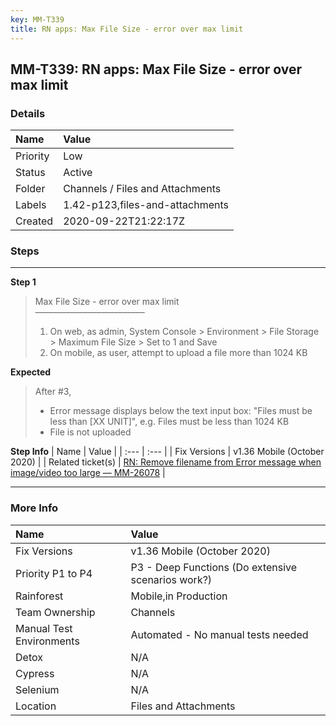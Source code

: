 ```yaml
---
key: MM-T339
title: RN apps: Max File Size - error over max limit
---
```


## MM-T339: RN apps: Max File Size - error over max limit

### Details

| Name     | Value                            |
| :------- | :------------------------------- |
| Priority | Low                              |
| Status   | Active                           |
| Folder   | Channels / Files and Attachments |
| Labels   | 1.42-p123,files-and-attachments  |
| Created  | 2020-09-22T21:22:17Z             |

### Steps

<hr/>

**Step 1**

> <article>Max File Size - error over max limit<br>–––––––––––––––––––––––––<ol><li>On web, as admin, System Console &gt; Environment &gt; File Storage &gt; Maximum File Size &gt; Set to 1 and Save</li><li>On mobile, as user, attempt to upload a file more than 1024 KB</li></ol></article>

**Expected**

> <article>After #3,<br><ul><li>Error message displays below the text input box: "Files must be less than [XX UNIT]", e.g. Files must be less than 1024 KB</li><li>File is not uploaded</li></ul></article>

**Step Info**
| Name | Value |
| :--- | :--- |
| Fix Versions | v1.36 Mobile (October 2020) |
| Related ticket(s) | <a href="https://mattermost.atlassian.net/browse/MM-26078">RN: Remove filename from Error message when image/video too large — MM-26078</a> |

<hr/>

### More Info

| Name                     | Value                                              |
| :----------------------- | :------------------------------------------------- |
| Fix Versions             | v1.36 Mobile (October 2020)                        |
| Priority P1 to P4        | P3 - Deep Functions (Do extensive scenarios work?) |
| Rainforest               | Mobile,in Production                               |
| Team Ownership           | Channels                                           |
| Manual Test Environments | Automated - No manual tests needed                 |
| Detox                    | N/A                                                |
| Cypress                  | N/A                                                |
| Selenium                 | N/A                                                |
| Location                 | Files and Attachments                              |
